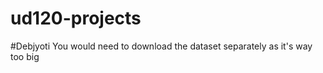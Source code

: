 ud120-projects
==============



#Debjyoti
You would need to download the dataset separately as it's way too big 
